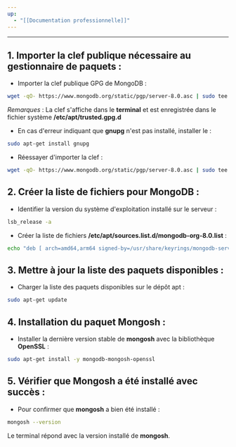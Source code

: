 ```yaml
---
up:
  - "[[Documentation professionnelle]]"
---
```


---
## 1. Importer la clef publique nécessaire au gestionnaire de paquets :

- Importer la clef publique GPG de MongoDB :
```bash
wget -qO- https://www.mongodb.org/static/pgp/server-8.0.asc | sudo tee /etc/apt/trusted.gpg.d/server-8.0.asc
```
_Remarques_ : La clef s'affiche dans le **terminal** et est enregistrée dans le fichier système **/etc/apt/trusted.gpg.d**

- En cas d'erreur indiquant que **gnupg** n'est pas installé, installer le :
```bash
sudo apt-get install gnupg
```

- Réessayer d'importer la clef :   
```bash
wget -qO- https://www.mongodb.org/static/pgp/server-8.0.asc | sudo tee /etc/apt/trusted.gpg.d/server-8.0.asc
```

## 2. Créer la liste de fichiers pour MongoDB :

- Identifier la version du système d'exploitation installé sur le serveur :
```bash
lsb_release -a
```

- Créer la liste de fichiers **/etc/apt/sources.list.d/mongodb-org-8.0.list** :
```bash
echo "deb [ arch=amd64,arm64 signed-by=/usr/share/keyrings/mongodb-server-8.0.gpg ] https://repo.mongodb.org/apt/ubuntu <nom_de_la_version>/mongodb-org/8.0 multiverse" | sudo tee /etc/apt/sources.list.d/mongodb-org-8.0.list
```

## 3. Mettre à jour la liste des paquets disponibles :

- Charger la liste des paquets disponibles sur le dépôt apt :
```bash
sudo apt-get update
```

## 4. Installation du paquet Mongosh :

- Installer la dernière version stable de **mongosh** avec la bibliothèque **OpenSSL** :
```bash
sudo apt-get install -y mongodb-mongosh-openssl
```

## 5. Vérifier que Mongosh a été installé avec succès :

- Pour confirmer que **mongosh** a bien été installé :
```bash
mongosh --version
```
  Le terminal répond avec la version installé de **mongosh**.
